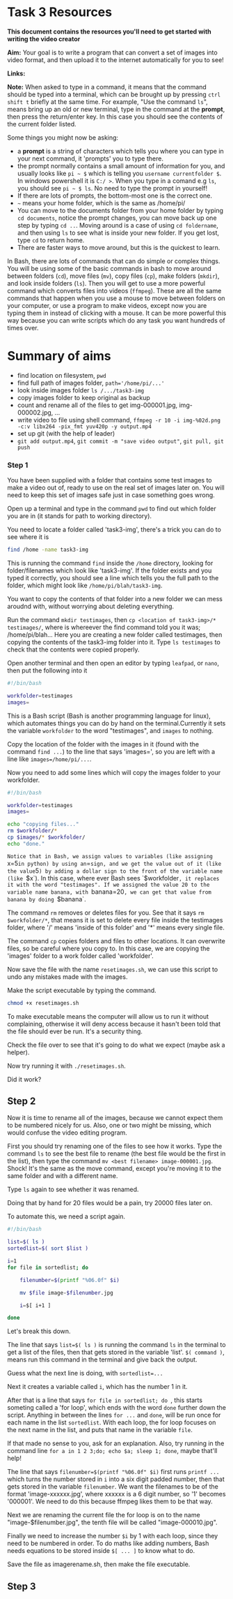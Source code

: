# Task 3 Resources
**This document contains the resources you'll need to get started with writing the video creator**

**Aim:** Your goal is to write a program that can convert a set of images into video format, and then upload it to the internet automatically for you to see!

**Links:** 

**Note:** When asked to type in a command, it means that the command should be typed into a terminal, which can be brought up by pressing `ctrl shift t` briefly at the same time. For example, "Use the command `ls`", means bring up an old or new terminal, type in the command at the **prompt**, then press the return/enter key. In this case you should see the contents of the current folder listed.

Some things you might now be asking:
 - a **prompt** is a string of characters which tells you where you can type in your next command, it 'prompts' you to type there. 
 - the prompt normally contains a small amount of information for you, and usually looks like `pi ~ $` which is telling you `username currentfolder $`. In windows powershell it is `C:/ >`. When you type in a comand e.g `ls`, you should see `pi ~ $ ls`. No need to type the prompt in yourself!
 - If there are lots of prompts, the bottom-most one is the correct one.
 - `~` means your home folder, which is the same as /home/pi/
 - You can move to the documents folder from your home folder by typing `cd documents`, notice the prompt changes, you can move back up one step by typing `cd ..`. Moving around is a case of using `cd foldername`, and then using `ls` to see what is inside your new folder. If you get lost, type `cd` to return home. 
 - There are faster ways to move around, but this is the quickest to learn. 

In Bash, there are lots of commands that can do simple or complex things. You will be using some of the basic commands in bash to move around between folders (`cd`), move files (`mv`), copy files (`cp`), make folders (`mkdir`), and look inside folders (`ls`). Then you will get to use a more powerful command which converts files into videos (`ffmpeg`). These are all the same commands that happen when you use a mouse to move between folders on your computer, or use a program to make videos, except now you are typing them in instead of clicking with a mouse. It can be more powerful this way because you can write scripts which do any task you want hundreds of times over.

# Summary of aims
- find location on filesystem, `pwd`
- find full path of images folder, `path='/home/pi/...'`
- look inside images folder `ls /.../task3-img`
- copy images folder to keep original as backup
- count and rename all of the files to get img-000001.jpg, img-000002.jpg, ...
- write video to file using shell command, `ffmpeg -r 10 -i img-%02d.png -c:v libx264 -pix_fmt yuv420p -y output.mp4`
- set up git (with the help of leader)
- `git add output.mp4`, `git commit -m "save video output"`, `git pull, git push`

### Step 1
You have been supplied with a folder that contains some test images to make a video out of, ready to use on the real set of images later on. You will need to keep this set of images safe just in case something goes wrong.

Open up a terminal and type in the command `pwd` to find out which folder you are in (it stands for path to working directory). 

You need to locate a folder called 'task3-img', there's a trick you can do to see where it is

```bash
find /home -name task3-img
```

This is running the command `find` inside the `/home` directory, looking for folder/filenames which look like 'task3-img'. If the folder exists and you typed it correctly, you should see a line which tells you the full path to the folder, which might look like `/home/pi/blah/task3-img`.

You want to copy the contents of that folder into a new folder we can mess aroudnd with, without worrying about deleting everything. 

Run the command `mkdir testimages`, then `cp <location of task3-img>/* testimages/`, where <location of task3-img>  is whereever the find command told you it was; /home/pi/blah... Here you are creating a new folder called testimages, then copying the contents of the task3-img folder into it. Type `ls testimages` to check that the contents were copied properly.

Open another terminal and then open an editor by typing `leafpad`, or `nano`, then put the following into it

```bash
#!/bin/bash

workfolder=testimages
images=
```

This is a Bash script (Bash is another programming language for linux), which automates things you can do by hand on the terminal.Currently it sets the variable `workfolder` to the word "testimages", and `images` to nothing.

Copy the location of the folder with the images in it (found with the command `find ...`) to the line that says 'images=', so you are left with a line like `images=/home/pi/...`.

Now you need to add some lines which will copy the images folder to your workfolder.

```bash
#!/bin/bash

workfolder=testimages
images=

echo "copying files..."
rm $workfolder/*
cp $images/* $workfolder/
echo "done."
```

`Notice that in Bash, we assign values to variables (like assigning `x=5` in python) by using an `=` sign, and we get the value out of it (like the value `5`) by adding a dollar sign to the front of the variable name (like `$x`). In this case, where ever Bash sees `$workfolder`, it replaces it with the word "testimages". If we assigned the value 20 to the variable name banana, with `banana=20`, we can get that value from banana by doing `$banana`.

The command `rm` removes or deletes files for you. See that it says `rm $workfolder/*`, that means it is set to delete every file inside the testimages folder, where '/' means 'inside of this folder' and '*' means every single file.


The command `cp` copies folders and files to other locations. It can overwrite files, so be careful where you copy to. In this case, we are copying the 'images' folder to a work folder called 'workfolder'.


Now save the file with the name `resetimages.sh`, we can use this script to undo any mistakes made with the images. 

Make the script executable by typing the command.

```bash
chmod +x resetimages.sh
```

To make executable means the computer will allow us to run it without complaining, otherwise it will deny access because it hasn't been told that the file should ever be run. It's a security thing.

Check the file over to see that it's going to do what we expect (maybe ask a helper).

Now try running it with `./resetimages.sh`.

Did it work?


## Step 2
Now it is time to rename all of the images, because we cannot expect them to be numbered nicely for us. Also, one or two might be missing, which would confuse the video editing program.

First you should try renaming one of the files to see how it works. Type the command `ls` to see the best file to rename (the best file would be the first in the list), then type the command `mv <best filename> image-000001.jpg`. Shock! It's the same as the move command, except you're moving it to the same folder and with a different name.

Type `ls` again to see whether it was renamed. 

Doing that by hand for 20 files would be a pain, try 20000 files later on.

To automate this, we need a script again.

```bash
#!/bin/bash

list=$( ls )
sortedlist=$( sort $list )

i=1
for file in sortedlist; do

    filenumber=$(printf "%06.0f" $i)

    mv $file image-$filenumber.jpg

    i=$[ i+1 ]

done
```

Let's break this down. 

The line that says `list=$( ls )` is running the command `ls` in the terminal to get a list of the files, then that gets stored in the variable 'list'. `$( command )`, means run this command in the terminal and give back the output.

Guess what the next line is doing, with `sortedlist=...`

Next it creates a variable called `i`, which has the number 1 in it.

After that is a line that says `for file in sortedlist; do `, this starts someting called a 'for loop', which ends with the word `done` further down the script. Anything in between the lines `for ...` and `done`, will be run once for each name in the list `sortedlist`. With each loop, the for loop focuses on the next name in the list, and puts that name in the variable `file`. 

If that made no sense to you, ask for an explanation. Also, try running in the command line `for a in 1 2 3;do; echo $a; sleep 1; done`, maybe that'll help!

The line that says `filenumber=$(printf "%06.0f" $i)` first runs `printf ...` which turns the number stored in `i` into a six digit padded number, then that gets stored in the variable `filenumber`. We want the filenames to be of the format 'image-xxxxxx.jpg', where xxxxxx is a 6 digit number, so '1' becomes '000001'. We need to do this because ffmpeg likes them to be that way. 

Next we are renaming the current file the for loop is on to the name "image-$filenumber.jpg", the tenth file will be called "image-000010.jpg".

Finally we need to increase the number `$i` by 1 with each loop, since they need to be numbered in order. To do maths like adding numbers, Bash needs equations to be stored inside `$[ ... ]` to know what to do.


Save the file as imagerename.sh, then make the file executable. 


## Step 3












